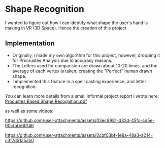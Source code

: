 
# Shape Recognition

I wanted to figure out how i can identify what shape the user's hand is making in VR (3D Space). Hence the creation of this project

## Implementation
- Originally, i made my own algorithm for this project, however, dropping it for Procrustes Analysis due to accuracy reasons.
- The Letters used for comparision are drawn about 10-20 times, and the average of each vertex is taken, creating the "Perfect" human drawn shape.
- I implemented this feature in a spell casting experience, and letter recognition.

You can learn more details from a small informal project report i wrote here: 
[Procustes Based Shape Recognition.pdf](https://github.com/user-attachments/files/16377506/Procustes.Based.Shape.Recognition.pdf)

as well as some videos:

https://github.com/user-attachments/assets/03ec6981-d32d-45fc-ad5e-90cfafb60146

https://github.com/user-attachments/assets/0cbf03bf-1e8a-48a3-a214-c3f7d51a5ab0

